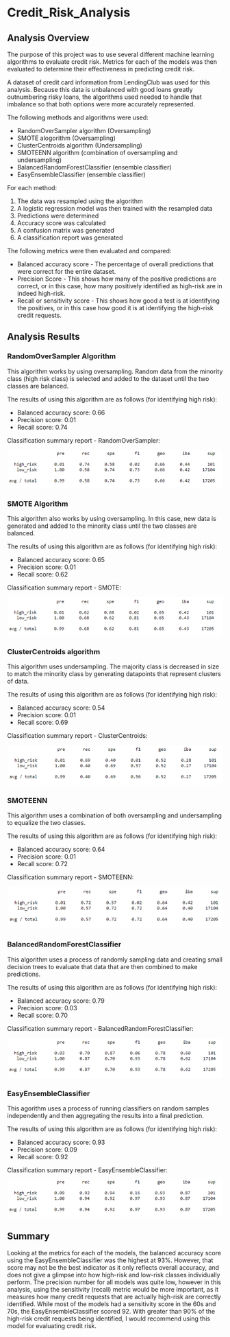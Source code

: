 # Credit_Risk_Analysis

## Analysis Overview
The purpose of this project was to use several different machine learning algorithms to evaluate credit risk.  Metrics for each of the models was then evaluated to determine their effectiveness in predicting credit risk.

A dataset of credit card information from LendingClub was used for this analysis.  Because this data is unbalanced with good loans greatly outnumbering risky loans, the algorithms used needed to handle that imbalance so that both options were more accurately represented.

The following methods and algorithms were used:
- RandomOverSampler algorithm (Oversampling)
- SMOTE alogorithm (Oversampling)
- ClusterCentroids algorithm (Undersampling)
- SMOTEENN algorithm (combination of oversampling and undersampling)
- BalancedRandomForestClassifier (ensemble classifier)
- EasyEnsembleClassifier (ensemble classifier)

For each method:
1. The data was resampled using the algorithm
2. A logistic regression model was then trained with the resampled data
3. Predictions were determined
4. Accuracy score was calculated
5. A confusion matrix was generated
6. A classification report was generated

The following metrics were then evaluated and compared:
- Balanced accuracy score - The percentage of overall predictions that were correct for the entire dataset.
- Precision Score - This shows how many of the positive predictions are correct, or in this case, how many positively identified as high-risk are in indeed high-risk.
- Recall or sensitivity score - This shows how good a test is at identifying the positives, or in this case how good it is at identifying the high-risk credit requests.


## Analysis Results

### RandomOverSampler Algorithm
This algorithm works by using oversampling.  Random data from the minority class (high risk class) is selected and added to the dataset until the two classes are balanced. 

The results of using this algorithm are as follows (for identifying high risk):
- Balanced accuracy score: 0.66
- Precision score: 0.01
- Recall score: 0.74

Classification summary report - RandomOverSampler:

![classification_report_ros](Resources/classification_report_ros.png)

### SMOTE Algorithm  
This algorithm also works by using oversampling.  In this case, new data is generated and added to the minority class until the two classes are balanced.

The results of using this algorithm are as follows (for identifying high risk):
- Balanced accuracy score: 0.65
- Precision score: 0.01
- Recall score: 0.62

Classification summary report - SMOTE:

![classification_report_smote](Resources/classification_report_smote.png)

### ClusterCentroids algorithm
This algorithm uses undersampling.  The majority class is decreased in size to match the minority class by generating datapoints that represent clusters of data.

The results of using this algorithm are as follows (for identifying high risk):
- Balanced accuracy score: 0.54
- Precision score: 0.01
- Recall score: 0.69

Classification summary report - ClusterCentroids:

![classification_report_cc](Resources/classification_report_cc.png)

### SMOTEENN
This algorithm uses a combination of both oversampling and undersampling to equalize the two classes.

The results of using this algorithm are as follows (for identifying high risk):
- Balanced accuracy score:  0.64
- Precision score: 0.01
- Recall score: 0.72

Classification summary report - SMOTEENN:

![classification_report_smoteenn](Resources/classification_report_smoteenn.png)

### BalancedRandomForestClassifier

This algorithm uses a process of randomly sampling data and creating small decision trees to evaluate that data that are then combined to make predictions.

The results of using this algorithm are as follows (for identifying high risk):
- Balanced accuracy score: 0.79
- Precision score: 0.03
- Recall score: 0.70

Classification summary report - BalancedRandomForestClassifier:

![classification_report_brfc](Resources/classification_report_brfc.png)

### EasyEnsembleClassifier

This agorithm uses a process of running classifiers on random samples independently and then aggregating the results into a final prediction.

The results of using this algorithm are as follows (for identifying high risk):
- Balanced accuracy score: 0.93
- Precision score: 0.09
- Recall score: 0.92

Classification summary report - EasyEnsembleClassifier:

![ClassificationReportEec](https://github.com/adbauer06/Credit_Risk_Analysis/blob/main/Resources/ClassificationReportEec.PNG)


## Summary

Looking at the metrics for each of the models, the balanced accuracy score using the EasyEnsembleClassifier was the highest at 93%.  However, that score may not be the best indicator as it only reflects overall accuracy, and does not give a glimpse into how high-risk and low-risk classes individually perform.  The precision number for all models was quite low, however in this analysis, using the sensitivity (recall) metric would be more important, as it measures how many credit requests that are actually high-risk are correctly identified.  While most of the models had a sensitivity score in the 60s and 70s, the EasyEnsembleClassifier scored 92.  With greater than 90% of the high-risk credit requests being identified, I would recommend using this model for evaluating credit risk.
